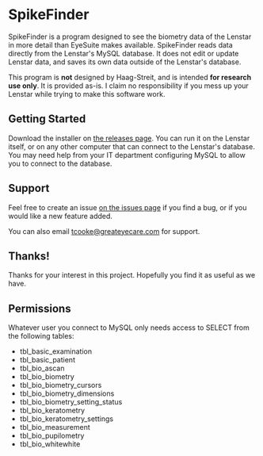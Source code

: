 # SpikeFinder

SpikeFinder is a program designed to see the biometry data of the Lenstar in more detail than EyeSuite makes available. SpikeFinder reads data directly from the Lenstar's MySQL database. It does not edit or update Lenstar data, and saves its own data outside of the Lenstar's database.

This program is **not** designed by Haag-Streit, and is intended **for research use only**. It is provided as-is. I claim no responsibility if you mess up your Lenstar while trying to make this software work.

## Getting Started

Download the installer on [the releases page](https://github.com/timothylcooke/SpikeFinder/releases). You can run it on the Lenstar itself, or on any other computer that can connect to the Lenstar's database. You may need help from your IT department configuring MySQL to allow you to connect to the database.

## Support

Feel free to create an issue [on the issues page](https://github.com/timothylcooke/SpikeFinder/issues) if you find a bug, or if you would like a new feature added.

You can also email <tcooke@greateyecare.com> for support.

## Thanks!

Thanks for your interest in this project. Hopefully you find it as useful as we have.

## Permissions

Whatever user you connect to MySQL only needs access to SELECT from the following tables:
- tbl_basic_examination
- tbl_basic_patient
- tbl_bio_ascan
- tbl_bio_biometry
- tbl_bio_biometry_cursors
- tbl_bio_biometry_dimensions
- tbl_bio_biometry_setting_status
- tbl_bio_keratometry
- tbl_bio_keratometry_settings
- tbl_bio_measurement
- tbl_bio_pupilometry
- tbl_bio_whitewhite
